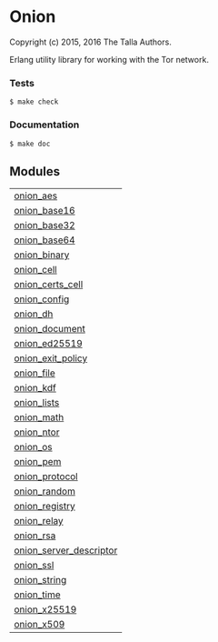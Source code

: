 

# Onion #

Copyright (c) 2015, 2016 The Talla Authors.

Erlang utility library for working with the Tor network.


### <a name="Tests">Tests</a> ###

```
$ make check
```


### <a name="Documentation">Documentation</a> ###

```
$ make doc
```



## Modules ##


<table width="100%" border="0" summary="list of modules">
<tr><td><a href="https://lab.baconsvin.org/talla/onion/blob/develop/doc/onion_aes.md" class="module">onion_aes</a></td></tr>
<tr><td><a href="https://lab.baconsvin.org/talla/onion/blob/develop/doc/onion_base16.md" class="module">onion_base16</a></td></tr>
<tr><td><a href="https://lab.baconsvin.org/talla/onion/blob/develop/doc/onion_base32.md" class="module">onion_base32</a></td></tr>
<tr><td><a href="https://lab.baconsvin.org/talla/onion/blob/develop/doc/onion_base64.md" class="module">onion_base64</a></td></tr>
<tr><td><a href="https://lab.baconsvin.org/talla/onion/blob/develop/doc/onion_binary.md" class="module">onion_binary</a></td></tr>
<tr><td><a href="https://lab.baconsvin.org/talla/onion/blob/develop/doc/onion_cell.md" class="module">onion_cell</a></td></tr>
<tr><td><a href="https://lab.baconsvin.org/talla/onion/blob/develop/doc/onion_certs_cell.md" class="module">onion_certs_cell</a></td></tr>
<tr><td><a href="https://lab.baconsvin.org/talla/onion/blob/develop/doc/onion_config.md" class="module">onion_config</a></td></tr>
<tr><td><a href="https://lab.baconsvin.org/talla/onion/blob/develop/doc/onion_dh.md" class="module">onion_dh</a></td></tr>
<tr><td><a href="https://lab.baconsvin.org/talla/onion/blob/develop/doc/onion_document.md" class="module">onion_document</a></td></tr>
<tr><td><a href="https://lab.baconsvin.org/talla/onion/blob/develop/doc/onion_ed25519.md" class="module">onion_ed25519</a></td></tr>
<tr><td><a href="https://lab.baconsvin.org/talla/onion/blob/develop/doc/onion_exit_policy.md" class="module">onion_exit_policy</a></td></tr>
<tr><td><a href="https://lab.baconsvin.org/talla/onion/blob/develop/doc/onion_file.md" class="module">onion_file</a></td></tr>
<tr><td><a href="https://lab.baconsvin.org/talla/onion/blob/develop/doc/onion_kdf.md" class="module">onion_kdf</a></td></tr>
<tr><td><a href="https://lab.baconsvin.org/talla/onion/blob/develop/doc/onion_lists.md" class="module">onion_lists</a></td></tr>
<tr><td><a href="https://lab.baconsvin.org/talla/onion/blob/develop/doc/onion_math.md" class="module">onion_math</a></td></tr>
<tr><td><a href="https://lab.baconsvin.org/talla/onion/blob/develop/doc/onion_ntor.md" class="module">onion_ntor</a></td></tr>
<tr><td><a href="https://lab.baconsvin.org/talla/onion/blob/develop/doc/onion_os.md" class="module">onion_os</a></td></tr>
<tr><td><a href="https://lab.baconsvin.org/talla/onion/blob/develop/doc/onion_pem.md" class="module">onion_pem</a></td></tr>
<tr><td><a href="https://lab.baconsvin.org/talla/onion/blob/develop/doc/onion_protocol.md" class="module">onion_protocol</a></td></tr>
<tr><td><a href="https://lab.baconsvin.org/talla/onion/blob/develop/doc/onion_random.md" class="module">onion_random</a></td></tr>
<tr><td><a href="https://lab.baconsvin.org/talla/onion/blob/develop/doc/onion_registry.md" class="module">onion_registry</a></td></tr>
<tr><td><a href="https://lab.baconsvin.org/talla/onion/blob/develop/doc/onion_relay.md" class="module">onion_relay</a></td></tr>
<tr><td><a href="https://lab.baconsvin.org/talla/onion/blob/develop/doc/onion_rsa.md" class="module">onion_rsa</a></td></tr>
<tr><td><a href="https://lab.baconsvin.org/talla/onion/blob/develop/doc/onion_server_descriptor.md" class="module">onion_server_descriptor</a></td></tr>
<tr><td><a href="https://lab.baconsvin.org/talla/onion/blob/develop/doc/onion_ssl.md" class="module">onion_ssl</a></td></tr>
<tr><td><a href="https://lab.baconsvin.org/talla/onion/blob/develop/doc/onion_string.md" class="module">onion_string</a></td></tr>
<tr><td><a href="https://lab.baconsvin.org/talla/onion/blob/develop/doc/onion_time.md" class="module">onion_time</a></td></tr>
<tr><td><a href="https://lab.baconsvin.org/talla/onion/blob/develop/doc/onion_x25519.md" class="module">onion_x25519</a></td></tr>
<tr><td><a href="https://lab.baconsvin.org/talla/onion/blob/develop/doc/onion_x509.md" class="module">onion_x509</a></td></tr></table>


